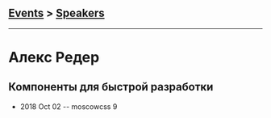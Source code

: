 ## [Events](../README.md) > [Speakers](../speakers.md)
---

# Алекс Редер

## Компоненты для быстрой разработки
- 2018 Oct 02 -- moscowcss 9    
